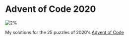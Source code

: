 # Advent of Code 2020
![2%](https://progress-bar.dev/4/?scale=50&suffix=/50 "stars")

My solutions for the 25 puzzles of 2020's [Advent of Code](https://adventofcode.com/2020)

